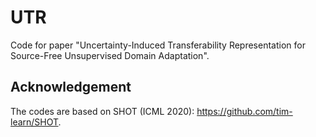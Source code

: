 # UTR
Code for paper "Uncertainty-Induced Transferability Representation for Source-Free Unsupervised Domain Adaptation". 
## Acknowledgement
The codes are based on SHOT (ICML 2020): https://github.com/tim-learn/SHOT.

